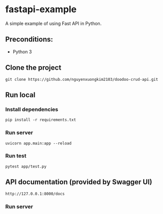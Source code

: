 # fastapi-example

A simple example of using Fast API in Python.

## Preconditions:

- Python 3

## Clone the project

```
git clone https://github.com/nguyenxuongkim2103/doodoo-crud-api.git
```

## Run local

### Install dependencies

```
pip install -r requirements.txt
```

### Run server

```
uvicorn app.main:app --reload
```

### Run test

```
pytest app/test.py
```

## API documentation (provided by Swagger UI)

```
http://127.0.0.1:8000/docs
```

### Run server
